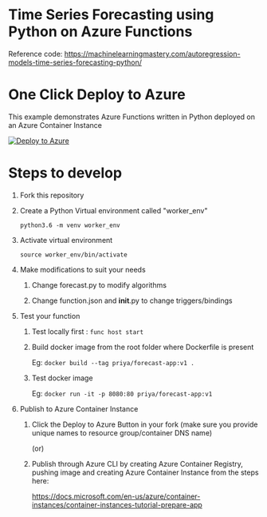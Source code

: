 # Time Series Forecasting using Python on Azure Functions

Reference code:
https://machinelearningmastery.com/autoregression-models-time-series-forecasting-python/

# One Click Deploy to Azure

This example demonstrates Azure Functions written in Python deployed on an Azure Container Instance

[![Deploy to Azure](http://azuredeploy.net/deploybutton.png)](https://azuredeploy.net/)

# Steps to develop

1. Fork this repository

2. Create a Python Virtual environment called "worker_env"
   
   `python3.6 -m venv worker_env`
   
3. Activate virtual environment
   
   `source worker_env/bin/activate`
   
4. Make modifications to suit your needs
    
    1. Change forecast.py to modify algorithms
    
    2. Change function.json and __init__.py to change triggers/bindings
    
5. Test your function
    
    1. Test locally first : `func host start`
    
    2. Build docker image from the root folder where Dockerfile is present
    
       Eg: `docker build --tag priya/forecast-app:v1 . `
       
    3. Test docker image
    
       Eg: `docker run -it -p 8080:80 priya/forecast-app:v1`
       
6. Publish to Azure Container Instance

    1. Click the Deploy to Azure Button in your fork (make sure you provide unique names to resource group/container DNS name)
    
       (or)
    
    2. Publish through Azure CLI by creating Azure Container Registry, pushing image and creating Azure Container Instance from the steps here:
    
       https://docs.microsoft.com/en-us/azure/container-instances/container-instances-tutorial-prepare-app
    
       
